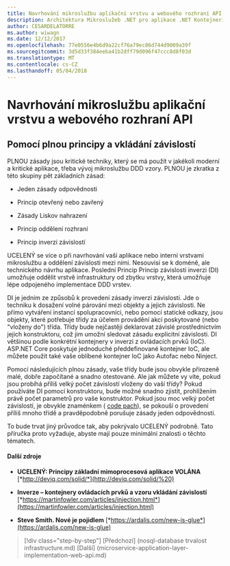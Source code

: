 ```yaml
---
title: Navrhování mikroslužbu aplikační vrstvu a webového rozhraní API
description: Architektura Mikroslužeb .NET pro aplikace .NET Kontejnerizované | Navrhování mikroslužbu aplikační vrstvu a webového rozhraní API
author: CESARDELATORRE
ms.author: wiwagn
ms.date: 12/12/2017
ms.openlocfilehash: 77e0556e4b6d9a22cf76a79ec86d744d9009a39f
ms.sourcegitcommit: 3d5d33f384eeba41b2dff79d096f47ccc8d8f03d
ms.translationtype: MT
ms.contentlocale: cs-CZ
ms.lasthandoff: 05/04/2018
---
```

# <a name="designing-the-microservice-application-layer-and-web-api"></a>Navrhování mikroslužbu aplikační vrstvu a webového rozhraní API

## <a name="using-solid-principles-and-dependency-injection"></a>Pomocí plnou principy a vkládání závislostí

PLNOU zásady jsou kritické techniky, který se má použít v jakékoli moderní a kritické aplikace, třeba vývoj mikroslužbu DDD vzory. PLNOU je zkratka z této skupiny pět základních zásad:

-   Jeden zásady odpovědnosti

-   Princip otevřený nebo zavřený

-   Zásady Liskov nahrazení

-   Princip oddělení rozhraní

-   Princip inverzi závislostí

UCELENÝ se více o při navrhování vaší aplikace nebo interní vrstvami mikroslužbu a oddělení závislosti mezi nimi. Nesouvisí se k doméně, ale technického návrhu aplikace. Poslední Princip Princip závislostí inverzi (DI) umožňuje oddělit vrstvě infrastruktury od zbytku vrstvy, která umožňuje lépe odpojeného implementace DDD vrstev.

DI je jedním ze způsobů k provedení zásady inverzi závislostí. Jde o techniku k dosažení volné párování mezi objekty a jejich závislosti. Ne přímo vytváření instancí spolupracovníci, nebo pomocí statické odkazy, jsou objekty, které potřebuje třídy za účelem provádění akcí poskytované (nebo "vloženy do") třída. Třídy bude nejčastěji deklarovat závislé prostřednictvím jejich konstruktoru, což jim umožní sledovat zásadu explicitní závislosti. DI většinou podle konkrétní kontejnery v inverzi z ovládacích prvků (IoC). ASP.NET Core poskytuje jednoduché předdefinované kontejner IoC, ale můžete použít také vaše oblíbené kontejner IoC jako Autofac nebo Ninject.

Pomocí následujících plnou zásady, vaše třídy bude jsou obvykle přirozeně malé, dobře započítané a snadno otestované. Ale jak můžete vy víte, pokud jsou probíhá příliš velký počet závislostí vloženy do vaší třídy? Pokud používáte DI pomocí konstruktoru, bude možné snadno zjistit, prohlížením právě počet parametrů pro vaše konstruktor. Pokud jsou moc velký počet závislostí, je obvykle znaménkem ( [code pach](http://deviq.com/code-smells/)), se pokouší o provedení příliš mnoho třídě a pravděpodobně porušuje zásady jeden odpovědnosti.

To bude trvat jiný průvodce tak, aby pokrývalo UCELENÝ podrobně. Tato příručka proto vyžaduje, abyste mají pouze minimální znalosti o těchto tématech.

#### <a name="additional-resources"></a>Další zdroje

-   **UCELENÝ: Principy základní mimoprocesová aplikace VOLÁNA**
    [*http://deviq.com/solid/*](http://deviq.com/solid/%20)

-   **Inverze – kontejnery ovládacích prvků a vzoru vkládání závislostí**
    [*https://martinfowler.com/articles/injection.html*](https://martinfowler.com/articles/injection.html)

-   **Steve Smith. Nové je pojidlem**
    [*https://ardalis.com/new-is-glue*](https://ardalis.com/new-is-glue)


>[!div class="step-by-step"]
[Předchozí] (nosql-database trvalost infrastructure.md) [Další] (microservice-application-layer-implementation-web-api.md)
